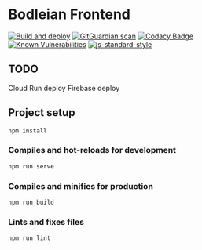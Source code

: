 # Bodleian Frontend

[![Build and deploy](https://github.com/koenighotze/bodleian-frontend/actions/workflows/build-and-deploy.yml/badge.svg)](https://github.com/koenighotze/bodleian-frontend/actions/workflows/build-and-deploy.yml)
[![GitGuardian scan](https://github.com/koenighotze/bodleian-frontend/actions/workflows/git-guardian-scan.yml/badge.svg)](https://github.com/koenighotze/bodleian-frontend/actions/workflows/git-guardian-scan.yml)
[![Codacy Badge](https://app.codacy.com/project/badge/Grade/932f45f1250f4889a4f663fac3f4e881)](https://www.codacy.com/gh/koenighotze/bodleian-frontend/dashboard?utm_source=github.com&utm_medium=referral&utm_content=koenighotze/bodleian-frontend&utm_campaign=Badge_Grade)
[![Known Vulnerabilities](https://snyk.io/test/github/koenighotze/bodleian-frontend/badge.svg)](https://snyk.io/test/github/koenighotze/bodleian-frontend)
[![js-standard-style](https://img.shields.io/badge/code%20style-standard-brightgreen.svg)](http://standardjs.com)

## TODO

Cloud Run deploy
Firebase deploy

## Project setup

```
npm install
```

### Compiles and hot-reloads for development

```
npm run serve
```

### Compiles and minifies for production

```
npm run build
```

### Lints and fixes files

```
npm run lint
```
